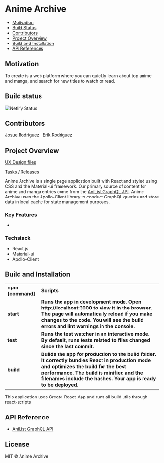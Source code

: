 # Anime Archive

- [Motivation](#motivation)
- [Build Status](#build-status)
- [Contributors](#contributors)
- [Project Overview](#project-overview)
- [Build and Installation](#build-and-installation)
- [API References](#api-reference)

## Motivation
To create is a web platform where you can quickly learn about top anime and manga, and search for new titles to watch or read.
## Build status
[![Netlify Status](https://api.netlify.com/api/v1/badges/2e34f940-debc-4444-a918-5266486e0cb1/deploy-status)](https://app.netlify.com/sites/friendly-lamarr-ed5b43/deploys)
## Contributors
[Josue Rodriguez](https://github.com/maybejosue) | [Erik Rodriguez](https://github.com/ErikRodriguez-webdev)
## Project Overview

[UX Design files](https://www.figma.com/file/4OuESPyiAbWmLT7Tu1iHXt/Web-browser-with-references?node-id=1021%3A4)

[Tasks / Releases](https://trello.com/b/QwJdhW7E/anime-archive)

Anime Archive is a single page application built with React and styled using CSS and the Material-ui framework. Our primary source of content for anime and manga entries come from the [AniList GraphQL API](https://anilist.gitbook.io/anilist-apiv2-docs/). Anime Archive uses the Apollo-Client library to conduct GraphQL queries and store data in local cache for state management purposes.

### Key Features

- 


### Techstack

- React.js
- Material-ui
- Apollo-Client

## Build and Installation

<table>
  <thread>
    <td>
      <b> npm [command] </b>
    </td>
    <td>
      <b> Scripts </b>
    </td>
    </thread>
  <tr>
    <td>
      <b> start </b>
    </td>
    <td>
      <b> Runs the app in development mode. Open http://localhost:3000 to view it in the browser. The page will automatically reload if you make changes to the code. You will see the build errors and lint warnings in the console. </b>
    </td>
  </tr>
   <tr>
    <td>
      <b> test </b>
    </td>
    <td>
      <b> Runs the test watcher in an interactive mode. By default, runs tests related to files changed since the last commit. </b>
    </td>
  </tr>
   <tr>
    <td>
      <b> build </b>
    </td>
    <td>
      <b> Builds the app for production to the build folder. It correctly bundles React in production mode and optimizes the build for the best performance. The build is minified and the filenames include the hashes. Your app is ready to be deployed. </b>
    </td>
  </tr>
  </table>
  
  This application uses Create-React-App and runs all build utils through react-scripts

## API Reference
- [AniList GraphQL API](https://anilist.gitbook.io/anilist-apiv2-docs/)


## License
MIT © Anime Archive

